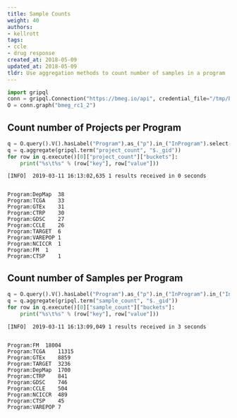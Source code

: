 ```yaml
---
title: Sample Counts
weight: 40
authors:
- kellrott
tags:
- ccle
- drug response
created_at: 2018-05-09
updated_at: 2018-05-09
tldr: Use aggregation methods to count number of samples in a program
---
```


```python
import gripql
conn = gripql.Connection("https://bmeg.io/api", credential_file="/tmp/bmeg_credentials.json")
O = conn.graph("bmeg_rc1_2")
```

## Count number of Projects per Program


```python
q = O.query().V().hasLabel("Program").as_("p").in_("InProgram").select("p")
q = q.aggregate(gripql.term("project_count", "$._gid"))
for row in q.execute()[0]["project_count"]["buckets"]:
    print("%s\t%s" % (row["key"], row["value"]))
```

    [INFO]	2019-03-11 16:13:02,635	1 results received in 0 seconds


    Program:DepMap	38
    Program:TCGA	33
    Program:GTEx	31
    Program:CTRP	30
    Program:GDSC	27
    Program:CCLE	26
    Program:TARGET	6
    Program:VAREPOP	1
    Program:NCICCR	1
    Program:FM	1
    Program:CTSP	1


## Count number of Samples per Program


```python
q = O.query().V().hasLabel("Program").as_("p").in_("InProgram").in_("InProject").select("p")
q = q.aggregate(gripql.term("sample_count", "$._gid"))
for row in q.execute()[0]["sample_count"]["buckets"]:
    print("%s\t%s" % (row["key"], row["value"]))
```

    [INFO]	2019-03-11 16:13:09,049	1 results received in 3 seconds


    Program:FM	18004
    Program:TCGA	11315
    Program:GTEx	8859
    Program:TARGET	3236
    Program:DepMap	1700
    Program:CTRP	841
    Program:GDSC	746
    Program:CCLE	504
    Program:NCICCR	489
    Program:CTSP	45
    Program:VAREPOP	7



```python

```
